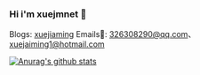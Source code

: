 ### Hi i'm xuejmnet 👋
Blogs: [xuejiaming](https://www.cnblogs.com/xuejiaming/)
Emails📧: [326308290@qq.com](mailto:326308290@qq.com)、[xuejaiming1@hotmail.com](mailto:xuejaiming1@hotmail.com)

[![Anurag's github stats](https://github-readme-stats.vercel.app/api?username=xuejmnet)](https://github.com/anuraghazra/github-readme-stats)
<!--
**xuejmnet/xuejmnet** is a ✨ _special_ ✨ repository because its `README.md` (this file) appears on your GitHub profile.

Here are some ideas to get you started:

- 🔭 I’m currently working on ...
- 🌱 I’m currently learning ...
- 👯 I’m looking to collaborate on ...
- 🤔 I’m looking for help with ...
- 💬 Ask me about ...
- 📫 How to reach me: ...
- 😄 Pronouns: ...
- ⚡ Fun fact: ...
-->
